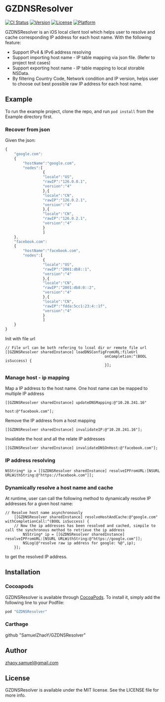 # GZDNSResolver

[![CI Status](http://img.shields.io/travis/SamuelZhaoY/iOS-DNSResolver.svg?style=flat)](https://travis-ci.org/SamuelZhaoY/iOS-DNSResolver)
[![Version](https://img.shields.io/cocoapods/v/GZDNSResolver.svg?style=flat)](http://cocoapods.org/pods/GZDNSResolver)
[![License](https://img.shields.io/cocoapods/l/GZDNSResolver.svg?style=flat)](http://cocoapods.org/pods/GZDNSResolver)
[![Platform](https://img.shields.io/cocoapods/p/GZDNSResolver.svg?style=flat)](http://cocoapods.org/pods/GZDNSResolver)

GZDNSResolver is an iOS local client tool which helps user to resolve and cache corresponding IP address for each host name. With the following feature:

- Support IPv4 & IPv6 address resolving
- Support importing host name - IP table mapping via json file. (Refer to project test cases)
- Support exporting host name - IP table mapping to local storable NSData.
- By filtering Country Code, Network condition and IP version, helps user to choose out best possible raw IP address for each host name.

## Example

To run the example project, clone the repo, and run `pod install` from the Example directory first.

### Recover from json

Given the json:
```javascript
{
    "google.com":
    {
        "hostName":"google.com",
        "nodes":[
                 {
                 "locale":"US",
                 "rawIP":"126.0.0.1",
                 "version":"4"
                 },{
                 "locale":"CN",
                 "rawIP":"126.0.2.1",
                 "version":"4"
                 },{
                 "locale":"CN",
                 "rawIP":"126.0.2.1",
                 "version":"4"
                 }
                 ]
    },
    "facebook.com":
    {
        "hostName":"facebook.com",
        "nodes":[
                 {
                 "locale":"US",
                 "rawIP":"2001:db8::1",
                 "version":"4"
                 },{
                 "locale":"CN",
                 "rawIP":"2001:db8:0::2",
                 "version":"4"
                 },{
                 "locale":"CN",
                 "rawIP":"fdda:5cc1:23:4::1f",
                 "version":"4" 
                 }
                 ]
    }
}
```
Init with file url
```objc
// File url can be both refering to lcoal dir or remote file url
[[GZDNSResolver sharedInstance] loadDNSConfigFromURL:fileUrl
                                             onCompletion:^(BOOL isSuccess) {
                                             }];
```

### Manage host - ip mapping

Map a IP address to the host name. One host name can be mapped to multiple IP address
```objc
[[GZDNSResolver sharedInstance] updateDNSMapping:@"10.28.241.16"
                                                 host:@"facebook.com"];
```

Remove the IP address from a host mapping
```objc
[[GZDNSResolver sharedInstance] invalidateIP:@"10.28.241.16"];
```

Invalidate the host and all the relate IP addresses
```objc
[[GZDNSResolver sharedInstance] invalidateDNSOnHost:@"facebook.com"];
```

### IP address resolving

```objc
NSString* ip = [[GZDNSResolver sharedInstance] resolveIPFromURL:[NSURL URLWithString:@"https://facebook.com"]];
```

### Dynamically resolve a host name and cache
At runtime, user can call the following method to dynamically resolve IP addresses for a given host name:

```objc
// Resolve host name asynchronously
    [[GZDNSResolver sharedInstance] resolveHostAndCache:@"google.com" withCompletionCall:^(BOOL isSuccess) {
    // Now the ip addresses has been resolved and cached, simpile to call the synchronous method to retrieve the ip address
        NSString* ip = [[GZDNSResolver sharedInstance] resolveIPFromURL:[NSURL URLWithString:@"https://google.com"]];
        NSLog(@"resolve raw ip address for google: %@",ip);
    }];
```
to get the resolved IP address.

## Installation

### Cocoapods
GZDNSResolver is available through [CocoaPods](http://cocoapods.org). To install
it, simply add the following line to your Podfile:

```ruby
pod "GZDNSResolver"
```

### Carthage

github "SamuelZhaoY/GZDNSResolver"



## Author

zhaoy.samuel@gmail.com

## License

GZDNSResolver is available under the MIT license. See the LICENSE file for more info.
